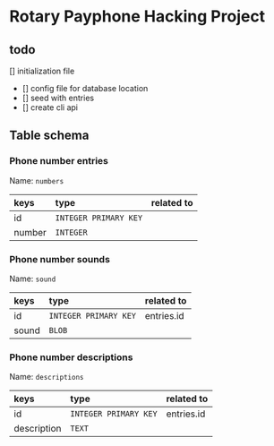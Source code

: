 # Rotary Payphone Hacking Project

## todo

[] initialization file
  - [] config file for database location
  - [] seed with entries
  - [] create cli api

## Table schema

### Phone number entries

Name: `numbers`

| keys    | type                  | related to |
| :-----  | :-------------------- | :--------- |
| id      | `INTEGER PRIMARY KEY` |            |
| number  | `INTEGER`             |            |

### Phone number sounds

Name: `sound`

| keys    | type                  | related to |
| :-----  | :-------------------- | :--------- |
| id      | `INTEGER PRIMARY KEY` | entries.id |
| sound   | `BLOB`                |            |

### Phone number descriptions

Name: `descriptions`

| keys         | type                  | related to |
| :-----       | :-------------------- | :--------- |
| id           | `INTEGER PRIMARY KEY` | entries.id |
| description  | `TEXT`                |            |
